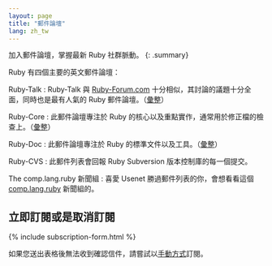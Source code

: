 ```yaml
---
layout: page
title: "郵件論壇"
lang: zh_tw
---
```


加入郵件論壇，掌握最新 Ruby 社群脈動。
{: .summary}

Ruby 有四個主要的英文郵件論壇：

Ruby-Talk
: Ruby-Talk 與 [Ruby-Forum.com][1] 十分相似，其討論的議題十分全面，同時也是最有人氣的 Ruby 郵件論壇。（[彙整][3]）

Ruby-Core
: 此郵件論壇專注於 Ruby 的核心以及重點實作，通常用於修正檔的檢查上。（[彙整][4]）

Ruby-Doc
: 此郵件論壇專注於 Ruby 的標準文件以及工具。（[彙整][5]）

Ruby-CVS
: 此郵件列表會回報 Ruby Subversion 版本控制庫的每一個提交。

The comp.lang.ruby 新聞組
: 喜愛 Usenet 勝過郵件列表的你，會想看看這個 [comp.lang.ruby](news:comp.lang.ruby) 新聞組的。


## 立即訂閱或是取消訂閱

{% include subscription-form.html %}

如果您送出表格後無法收到確認信件，請嘗試以[手動方式](manual-instructions/)訂閱。


[1]: https://www.ruby-forum.com/
[3]: http://blade.nagaokaut.ac.jp/ruby/ruby-talk/index.shtml
[4]: http://blade.nagaokaut.ac.jp/ruby/ruby-core/index.shtml
[5]: http://lists.ruby-lang.org/pipermail/ruby-doc/

